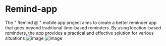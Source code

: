# Remind-app
The " Remind @ " mobile app project aims to create a better reminder app that goes beyond traditional time-based reminders. By using location-based reminders, the app provides a practical and effective solution for various situations
![image](https://github.com/muditha20/Remind-app/assets/89349527/82c51476-725c-46da-a99b-c87a6027d7cd)
![image](https://github.com/muditha20/Remind-app/assets/89349527/13250138-1d3a-426e-ad40-8c85b47aa57e)


